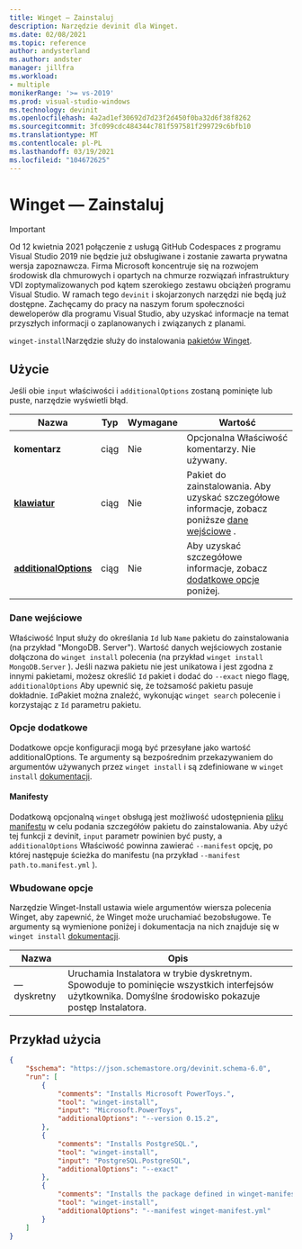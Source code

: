 ```yaml
---
title: Winget — Zainstaluj
description: Narzędzie devinit dla Winget.
ms.date: 02/08/2021
ms.topic: reference
author: andysterland
ms.author: andster
manager: jillfra
ms.workload:
- multiple
monikerRange: '>= vs-2019'
ms.prod: visual-studio-windows
ms.technology: devinit
ms.openlocfilehash: 4a2ad1ef30692d7d23f2d450f0ba32d6f38f8262
ms.sourcegitcommit: 3fc099cdc484344c781f597581f299729c6bfb10
ms.translationtype: MT
ms.contentlocale: pl-PL
ms.lasthandoff: 03/19/2021
ms.locfileid: "104672625"
---
```

# <a name="winget-install"></a>Winget — Zainstaluj

> [!IMPORTANT]
> Od 12 kwietnia 2021 połączenie z usługą GitHub Codespaces z programu Visual Studio 2019 nie będzie już obsługiwane i zostanie zawarta prywatna wersja zapoznawcza. Firma Microsoft koncentruje się na rozwojem środowisk dla chmurowych i opartych na chmurze rozwiązań infrastruktury VDI zoptymalizowanych pod kątem szerokiego zestawu obciążeń programu Visual Studio. W ramach tego `devinit` i skojarzonych narzędzi nie będą już dostępne. Zachęcamy do pracy na naszym forum społeczności deweloperów dla programu Visual Studio, aby uzyskać informacje na temat przyszłych informacji o zaplanowanych i związanych z planami.

`winget-install`Narzędzie służy do instalowania [pakietów Winget](https://docs.microsoft.com/windows/package-manager/winget/).

## <a name="usage"></a>Użycie

Jeśli obie `input` właściwości i `additionalOptions` zostaną pominięte lub puste, narzędzie wyświetli błąd.

| Nazwa                                         | Typ   | Wymagane | Wartość                                                                             |
|----------------------------------------------|--------|----------|-----------------------------------------------------------------------------------|
| **komentarz**                                 | ciąg | Nie       | Opcjonalna Właściwość komentarzy. Nie używany.                                             |
| [**klawiatur**](#input)                          | ciąg | Nie       | Pakiet do zainstalowania. Aby uzyskać szczegółowe informacje, zobacz poniższe [dane wejściowe](#input) .                    |
| [**additionalOptions**](#additional-options) | ciąg | Nie       | Aby uzyskać szczegółowe informacje, zobacz [dodatkowe opcje](#additional-options) poniżej.                  |

### <a name="input"></a>Dane wejściowe

Właściwość Input służy do określania `Id` lub `Name` pakietu do zainstalowania (na przykład "MongoDB. Server"). Wartość danych wejściowych zostanie dołączona do `winget install` polecenia (na przykład `winget install MongoDB.Server` ). Jeśli nazwa pakietu nie jest unikatowa i jest zgodna z innymi pakietami, możesz określić `Id` pakiet i dodać do `--exact` niego flagę, `additionalOptions` Aby upewnić się, że tożsamość pakietu pasuje dokładnie. `Id`Pakiet można znaleźć, wykonując `winget search` polecenie i korzystając z `Id` parametru pakietu.  

### <a name="additional-options"></a>Opcje dodatkowe

Dodatkowe opcje konfiguracji mogą być przesyłane jako wartość additionalOptions. Te argumenty są bezpośrednim przekazywaniem do argumentów używanych przez `winget install` i są zdefiniowane w `winget install` [dokumentacji](https://docs.microsoft.com/windows/package-manager/winget/install).

#### <a name="manifests"></a>Manifesty

Dodatkową opcjonalną `winget` obsługą jest możliwość udostępnienia [pliku manifestu](https://docs.microsoft.com/windows/package-manager/winget/install#local-install) w celu podania szczegółów pakietu do zainstalowania. Aby użyć tej funkcji z devinit, `input` parametr powinien być pusty, a `additionalOptions` Właściwość powinna zawierać `--manifest` opcję, po której następuje ścieżka do manifestu (na przykład `--manifest path.to.manifest.yml` ).

### <a name="built-in-options"></a>Wbudowane opcje

Narzędzie Winget-Install ustawia wiele argumentów wiersza polecenia Winget, aby zapewnić, że Winget może uruchamiać bezobsługowe. Te argumenty są wymienione poniżej i dokumentacja na nich znajduje się w `winget install` [dokumentacji](https://docs.microsoft.com/windows/package-manager/winget/install).

| Nazwa     | Opis                                                                                                                       |
|----------|-----------------------------------------------------------------------------------------------------------------------------------|
| — dyskretny | Uruchamia Instalatora w trybie dyskretnym. Spowoduje to pominięcie wszystkich interfejsów użytkownika. Domyślne środowisko pokazuje postęp Instalatora.                       | 

## <a name="example-usage"></a>Przykład użycia

```json
{
    "$schema": "https://json.schemastore.org/devinit.schema-6.0",
    "run": [
        {
            "comments": "Installs Microsoft PowerToys.",
            "tool": "winget-install",
            "input": "Microsoft.PowerToys",
            "additionalOptions": "--version 0.15.2",
        },
        {
            "comments": "Installs PostgreSQL.",
            "tool": "winget-install",
            "input": "PostgreSQL.PostgreSQL",
            "additionalOptions": "--exact"
        },
        {
            "comments": "Installs the package defined in winget-manifest.yml.",
            "tool": "winget-install",
            "additionalOptions": "--manifest winget-manifest.yml"
        }
    ]
}
```
